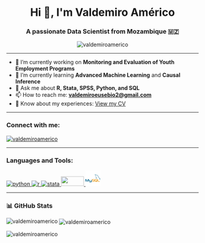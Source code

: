 <h1 align="center">Hi 👋, I'm Valdemiro Américo</h1>
<h3 align="center">A passionate Data Scientist from Mozambique 🇲🇿</h3>

<p align="center">
  <img src="https://komarev.com/ghpvc/?username=valdemiroamerico&label=Profile%20views&color=0e75b6&style=flat" alt="valdemiroamerico" />
</p>

---

- 🔭 I’m currently working on **Monitoring and Evaluation of Youth Employment Programs**  
- 🌱 I’m currently learning **Advanced Machine Learning** and **Causal Inference**
- 💬 Ask me about **R, Stata, SPSS, Python, and SQL**
- 📫 How to reach me: **valdemiroeusebio2@gmail.com**
- 📄 Know about my experiences: [View my CV](https://drive.google.com/file/d/1ICJjAVZ5Mrl5iagMrxLtJ9MUQJGSytba/view?usp=drive_link) <!-- substitua pelo link real do seu CV no Google Drive ou outro local público -->

---

<h3 align="left">Connect with me:</h3>
<p align="left">
  <a href="https://linkedin.com/in/valdemiroamerico" target="blank">
    <img align="center" src="https://raw.githubusercontent.com/rahuldkjain/github-profile-readme-generator/master/src/images/icons/Social/linked-in-alt.svg" alt="valdemiroamerico" height="30" width="40" />
  </a>
</p>

---

<h3 align="left">Languages and Tools:</h3>
<p align="left">
  <a href="https://www.r-project.org" target="_blank" rel="noreferrer">
    <img src="https://cdn.jsdelivr.net/gh/devicons/devicon@latest/icons/rstudio/rstudio-original.svg" alt="python" width="40" height="40"/>
  </a>
  <a href="https://www.r-project.org/" target="_blank" rel="noreferrer">
    <img src="https://cdn.jsdelivr.net/gh/devicons/devicon@latest/icons/r/r-plain.svg" alt="r" width="40" height="40"/>
  </a>
  <a href="https://www.stata.com/" target="_blank" rel="noreferrer">
    <img src="https://cdn.jsdelivr.net/gh/devicons/devicon@latest/icons/stata/stata-original-wordmark.svg" alt="stata" width="60" height="25"/>
  </a>
  <a href="https://www.ibm.com/products/spss-statistics" target="_blank" rel="noreferrer">
    <img src="https://cdn.jsdelivr.net/gh/devicons/devicon@latest/icons/spss/spss-original.svg" width="60" height="25"/>
  </a>
  <a href="https://www.mysql.com/" target="_blank" rel="noreferrer">
    <img src="https://raw.githubusercontent.com/devicons/devicon/master/icons/mysql/mysql-original-wordmark.svg" alt="sql" width="40" height="40"/>
  </a>
</p>

---

<h3 align="left">📊 GitHub Stats</h3>

<p><img align="left" src="https://github-readme-stats.vercel.app/api/top-langs?username=valdemiroamerico&show_icons=true&locale=en&layout=compact" alt="valdemiroamerico" /></p>

<p>&nbsp;<img align="center" src="https://github-readme-stats.vercel.app/api?username=valdemiroamerico&show_icons=true&locale=en" alt="valdemiroamerico" /></p>

<p><img align="center" src="https://github-readme-streak-stats.herokuapp.com/?user=valdemiroamerico&" alt="valdemiroamerico" /></p>
